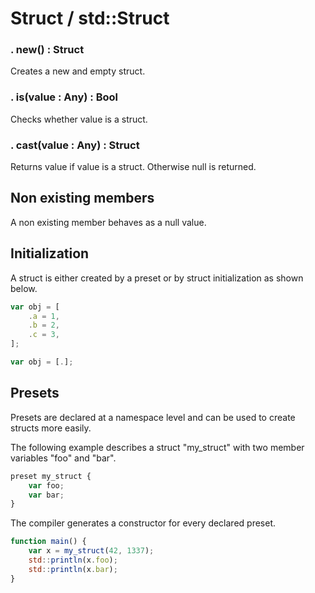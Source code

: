 # Struct / std::Struct


### . new() : Struct

Creates a new and empty struct.

### . is(value : Any) : Bool

Checks whether value is a struct.

### . cast(value : Any) : Struct

Returns value if value is a struct. Otherwise null is returned.


## Non existing members

A non existing member behaves as a null value.

## Initialization

A struct is either created by a preset or by struct initialization as shown below.

```js
var obj = [
    .a = 1,
    .b = 2,
    .c = 3,
];
```

```js
var obj = [.];
```

## Presets

Presets are declared at a namespace level and can be used to create structs more easily.  

The following example describes a struct "my_struct" with two member variables "foo" and "bar".  

```js
preset my_struct {
	var foo;
	var bar;
}
```

The compiler generates a constructor for every declared preset.  

```js
function main() {
	var x = my_struct(42, 1337);
	std::println(x.foo);
	std::println(x.bar);
}
```